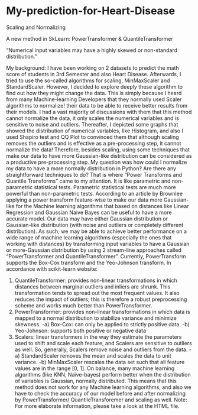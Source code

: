 # My-prediction-for-Heart-Disease
Scaling and Normalizing

A new method in SkLearn: PowerTransformer & QuantileTransformer

“Numerical input variables may have a highly skewed or non-standard distribution.”


My background: I have been working on 2 datasets to predict the math score of students in 3rd Semester and also Heart Disease. Afterwards, I tried to use the so-called algorithms for scaling, MinMaxScaler and StandardScaler. However, I decided to explore deeply these algorithm to find out how they might change the data. This is simply because I heard from many Machine-learning Developers that they normally used Scaler algorithms to normalize! their data to be able to receive better results from their models. I had a vast majority of discussions with them that this method cannot normalize the data, it only scales the numerical variables and is sensitive to noise and outliers. Thereafter, I depicted some graphs that showed the distribution of numerical variables, like Histogram, and also I used Shapiro test and QQ Plot to convinced them that although scaling removes the outliers and is effective as a pre-processing step, it cannot normalize the data! Therefore, besides scaling, using some techniques that make our data to have more Gaussian-like distribution can be considered as a productive pre-processing step. My question was how could I normalize my data to have a more normally distribution in Python? Are there any straightforward techniques to do?
That is where “Power Transforms and Quantile Transforms” came to my attention. It is like parametric and non-parametric statistical tests. Parametric statistical tests are much more powerful than non-parametric tests.
According to an article by Brownlee applying a power transform feature-wise to make our data more Gaussian-like for the Machine learning algorithms that based on distances like Linear Regression and Gaussian Naive Bayes can be useful to have a more accurate model. Our data may have either Gaussian distribution or Gaussian-like distribution (with noise and outliers or completely different distribution).
As such, we may be able to achieve better performance on a wide range of machine learning algorithms (especially the ones that working with distances) by transforming input variables to have a Gaussian or more-Gaussian distribution by using 2 stream-line approaches called “PowerTransformer and QuantileTransformer”. Currently, PowerTransform supports the Box-Cox transform and the Yeo-Johnson transform.
In accordance with scikit-learn website:
1)	QuantileTransformer: provides non-linear transformations in which distances between marginal outliers and inliers are shrunk. This transformation tends to spread out the most frequent values. It also reduces the impact of outliers; this is therefore a robust preprocessing scheme and works much better than PowerTransformer.
2)	PowerTransformer: provides non-linear transformations in which data is mapped to a normal distribution to stabilize variance and minimize skewness.
-a) Box-Cox: can only be applied to strictly positive data.
-b) Yeo-Johnson: supports both positive or negative data
3)	Scalers: linear transformers in the way they estimate the parameters used to shift and scale each feature, and Scalers are sensitive to outliers as well. So, generally, Scalers remove noise and outliers from the data.
-a) StandardScaler removes the mean and scales the data to unit variance.
-b) MinMaxScaler rescales the data set such that all feature values are in the range [0, 1].
On balance, many machine learning algorithms (like KNN, Naïve-bayes) perform better when the distribution of variables is Gaussian, normally distributed. This means that this method does not work for any Machine learning algorithms, and also we have to check the accuracy of our model before and after normalizing by PowerTransformer/ QuantileTransforemer and scaling as well.
Note: For more elaborate information, please take a look at the HTML file.
